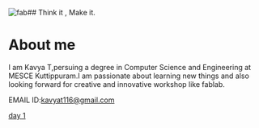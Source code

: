 ![fab](https://user-images.githubusercontent.com/32705189/31854708-8c4590ce-b652-11e7-8281-09dbc571af91.png)## Think it , Make it.
# About me
  I am Kavya T,persuing a degree in Computer Science and Engineering at MESCE Kuttippuram.I am passionate about learning new things and also looking forward for creative and innovative workshop like fablab.
  
EMAIL ID:kavyat116@gmail.com




[day 1](http://kavyat96.github.io/day1)
